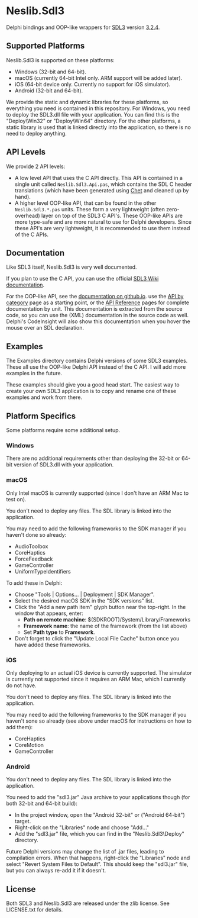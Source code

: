 # Neslib.Sdl3

Delphi bindings and OOP-like wrappers for [SDL3](https://libsdl.org/index.php) version [3.2.4](https://github.com/libsdl-org/SDL/releases/tag/release-3.2.4).

## Supported Platforms

Neslib.Sdl3 is supported on these platforms:

* Windows (32-bit and 64-bit).
* macOS (currently 64-bit Intel only. ARM support will be added later).
* iOS (64-bit device only. Currently no support for iOS simulator).
* Android (32-bit and 64-bit).

We provide the static and dynamic libraries for these platforms, so everything you need is contained in this repository. For Windows, you need to deploy the SDL3.dll file with your application. You can find this is the "Deploy\Win32" or "Deploy\Win64" directory. For the other platforms, a static library is used that is linked directly into the application, so there is no need to deploy anything.

## API Levels

We provide 2 API levels:

* A low level API that uses the C API directly. This API is contained in a single unit called `Neslib.Sdl3.Api.pas`, which contains the SDL C header translations (which have been generated using [Chet](https://github.com/neslib/Chet) and cleaned up by hand).
* A higher level OOP-like API, that can be found in the other `Neslib.Sdl3.*.pas` units. These form a very lightweight (often zero-overhead) layer on top of the SDL3 C API's. These OOP-like APIs are more type-safe and are more natural to use for Delphi developers. Since these API's are very lightweight, it is recommended to use them instead of the C APIs.

## Documentation

Like SDL3 itself, Neslib.Sdl3 is very well documented.

If you plan to use the C API, you can use the official [SDL3 Wiki documentation](https://wiki.libsdl.org/SDL3/FrontPage).

For the OOP-like API, see the [documentation on github.io](https://neslib.github.io/Neslib.Sdl3/). use the [API by category](https://neslib.github.io/Neslib.Sdl3/APIByCategory/) page as a starting point, or the [API Reference](https://neslib.github.io/Neslib.Sdl3/Reference/Neslib.Sdl3/) pages for complete documentation by unit. This documentation is extracted from the source code, so you can use the (XML) documentation in the source code as well. Delphi's CodeInsight will also show this documentation when you hover the mouse over an SDL declaration.

## Examples

The Examples directory contains Delphi versions of some SDL3 examples. These all use the OOP-like Delphi API instead of the C API. I will add more examples in the future.

These examples should give you a good head start. The easiest way to create your own SDL3 application is to copy and rename one of these examples and work from there.

## Platform Specifics

Some platforms require some additional setup.

### Windows

There are no additional requirements other than deploying the 32-bit or 64-bit version of SDL3.dll with your application.

### macOS

Only Intel macOS is currently supported (since I don't have an ARM Mac to test on).

You don't need to deploy any files. The SDL library is linked into the application.

You may need to add the following frameworks to the SDK manager if you haven't done so already:

* AudioToolbox
* CoreHaptics
* ForceFeedback
* GameController
* UniformTypeIdentifiers

To add these in Delphi:

* Choose "Tools | Options... | Deployment | SDK Manager".
* Select the desired macOS SDK in the "SDK versions" list.
* Click the "Add a new path item" glyph button near the top-right. In the window that appears, enter:
  * **Path on remote machine**: $(SDKROOT)/System/Library/Frameworks
  * **Framework name**: the name of the framework (from the list above)
  * Set **Path type** to **Framework**.
* Don't forget to click the "Update Local File Cache" button once you have added these frameworks.

### iOS

Only deploying to an actual iOS device is currently supported. The simulator is currently not supported since it requires an ARM Mac, which I currently do not have.

You don't need to deploy any files. The SDL library is linked into the application.

You may need to add the following frameworks to the SDK manager if you haven't sone so already (see above under macOS for instructions on how to add them):

* CoreHaptics
* CoreMotion
* GameController

### Android

You don't need to deploy any files. The SDL library is linked into the application.

You need to add the "sdl3.jar" Java archive to your applications though (for both 32-bit and 64-bit build):

* In the project window, open the "Android 32-bit" or ("Android 64-bit") target.
* Right-click on the "Libraries" node and choose "Add..."
* Add the "sdl3.jar" file, which you can find in the "Neslib.Sdl3\Deploy" directory.

Future Delphi versions may change the list of .jar files, leading to compilation errors. When that happens, right-click the "Libraries" node and select "Revert System Files to Default". This should keep the "sdl3.jar" file, but you can always re-add it if it doesn't.

## License

Both SDL3 and Neslib.Sdl3 are released under the zlib license. See LICENSE.txt for details.
